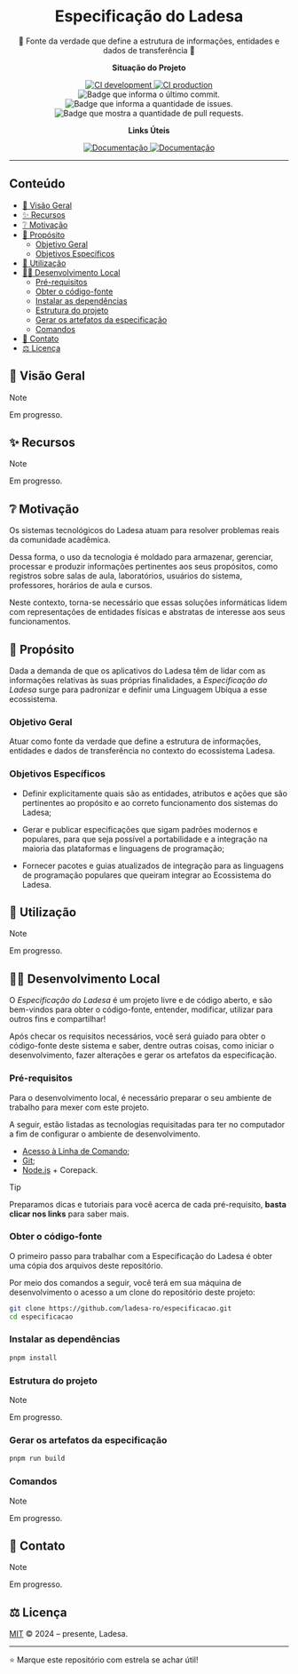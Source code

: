 <h1 align="center">Especificação do Ladesa</h1>

<p align="center">📜 Fonte da verdade que define a estrutura de informações, entidades e dados de transferência 📜</p>

**<p align="center">Situação do Projeto</p>**

<div align="center">
  <a href="https://github.com/ladesa-ro/especificacao/actions/workflows/ci.yml?query=branch%3Adevelopment">
    <img alt="CI development" src="https://img.shields.io/github/actions/workflow/status/ladesa-ro/especificacao/ci.yml?style=flat&logoColor=white&label=CI/CD+dev&branch=development&labelColor=18181B" />
  </a>
  <a href="https://github.com/ladesa-ro/especificacao/actions/workflows/ci.yml?query=branch%3Aproduction">
    <img alt="CI production" src="https://img.shields.io/github/actions/workflow/status/ladesa-ro/especificacao/ci.yml?style=flat&logoColor=white&label=CI/CD+prod&branch=production&labelColor=18181B" />
  </a>

  <br/>

  <img src="https://img.shields.io/github/last-commit/ladesa-ro/especificacao" alt="Badge que informa o último commit." />
  <img src="https://img.shields.io/github/issues/ladesa-ro/especificacao" alt="Badge que informa a quantidade de issues.">
  <img src="https://img.shields.io/github/issues-pr/ladesa-ro/especificacao" alt="Badge que mostra a quantidade de pull requests.">
</div>

**<p align="center">Links Úteis</p>**

<div align="center">
  <a href="https://github.com/ladesa-ro/especificacao">
    <img alt="Documentação" src="https://img.shields.io/badge/GitHub-Especificação-118d3b?style=for-the-badge&logo=GitHub&logoColor=white&labelColor=18181b&color=118d3b" />
  </a>
  <a href="#">
    <img alt="Documentação" src="https://img.shields.io/badge/DOCS.LADESA-118d3b?style=for-the-badge&logo=readme&logoColor=white&label=Documenta%C3%A7%C3%A3o&labelColor=18181b" />
  </a>
</div>

---

## Conteúdo

<!-- TOC start (generated with https://github.com/derlin/bitdowntoc) -->

- [🔰 Visão Geral](#-visão-geral)
- [✨ Recursos](#-recursos)
- [❔ Motivação](#-motivação)
- [🎯 Propósito](#-propósito)
  - [Objetivo Geral](#objetivo-geral)
  - [Objetivos Específicos](#objetivos-específicos)
- [📓 Utilização](#-utilização)
- [🧑‍💻 Desenvolvimento Local](#-desenvolvimento-local)
  - [Pré-requisitos](#pré-requisitos)
  - [Obter o código-fonte](#obter-o-código-fonte)
  - [Instalar as dependências](#instalar-as-dependências)
  - [Estrutura do projeto](#estrutura-do-projeto)
  - [Gerar os artefatos da especificação](#gerar-os-artefatos-da-especificação)
  - [Comandos](#comandos)
- [👋 Contato](#-contato)
- [⚖️ Licença](#-licença)

<!-- TOC end -->

## 🔰 Visão Geral

> [!NOTE]  
> Em progresso.

## ✨ Recursos

> [!NOTE]  
> Em progresso.

## ❔ Motivação

Os sistemas tecnológicos do Ladesa atuam para resolver problemas reais da comunidade acadêmica.

Dessa forma, o uso da tecnologia é moldado para armazenar, gerenciar, processar e produzir informações pertinentes aos seus propósitos, como registros sobre salas de aula, laboratórios, usuários do sistema, professores, horários de aula e cursos.

Neste contexto, torna-se necessário que essas soluções informáticas lidem com representações de entidades físicas e abstratas de interesse aos seus funcionamentos.

## 🎯 Propósito

Dada a demanda de que os aplicativos do Ladesa têm de lidar com as informações relativas às suas próprias finalidades, a _Especificação do Ladesa_ surge para padronizar e definir uma Linguagem Ubíqua a esse ecossistema.

### Objetivo Geral

Atuar como fonte da verdade que define a estrutura de informações, entidades e dados de transferência no contexto do ecossistema Ladesa.

### Objetivos Específicos

- Definir explicitamente quais são as entidades, atributos e ações que são pertinentes ao propósito e ao correto funcionamento dos sistemas do Ladesa;

- Gerar e publicar especificações que sigam padrões modernos e populares, para que seja possível a portabilidade e a integração na maioria das plataformas e linguagens de programação;

- Fornecer pacotes e guias atualizados de integração para as linguagens de programação populares que queiram integrar ao Ecossistema do Ladesa.

## 📓 Utilização

> [!NOTE]  
> Em progresso.

## 🧑‍💻 Desenvolvimento Local

O _Especificação do Ladesa_ é um projeto livre e de código aberto, e são bem-vindos para obter o código-fonte, entender, modificar, utilizar para outros fins e compartilhar!

Após checar os requisitos necessários, você será guiado para obter o código-fonte deste sistema e saber, dentre outras coisas, como iniciar o desenvolvimento, fazer alterações e gerar os artefatos da especificação.

### Pré-requisitos

Para o desenvolvimento local, é necessário preparar o seu ambiente de trabalho para mexer com este projeto.

A seguir, estão listadas as tecnologias requisitadas para ter no computador a fim de configurar o ambiente de desenvolvimento.

- [Acesso à Linha de Comando](https://docs.ladesa.com.br/developers/tutorials/os/command-line/);
- [Git](https://docs.ladesa.com.br/developers/tutorials/source-code/git/);
- [Node.js](https://docs.ladesa.com.br/developers/tutorials/platforms/node/) + Corepack.

> [!TIP]
> Preparamos dicas e tutoriais para você acerca de cada pré-requisito,
> **basta clicar nos links** para saber mais.

### Obter o código-fonte

O primeiro passo para trabalhar com a Especificação do Ladesa é obter uma cópia dos arquivos deste repositório.

Por meio dos comandos a seguir, você terá em sua máquina de desenvolvimento o acesso a um clone do repositório deste projeto:

```sh
git clone https://github.com/ladesa-ro/especificacao.git
cd especificacao
```

### Instalar as dependências

```sh
pnpm install
```

### Estrutura do projeto

> [!NOTE]  
> Em progresso.

### Gerar os artefatos da especificação

```sh
pnpm run build
```

### Comandos

> [!NOTE]  
> Em progresso.

## 👋 Contato

> [!NOTE]  
> Em progresso.

## ⚖️ Licença

[MIT](./LICENSE) © 2024 – presente, Ladesa.

---

⭐ Marque este repositório com estrela se achar útil!
